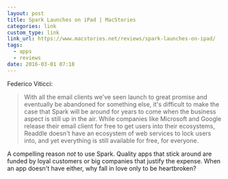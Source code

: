 ```yaml
---
layout: post
title: Spark Launches on iPad | MacStories
categories: link
custom_type: link
link_url: https://www.macstories.net/reviews/spark-launches-on-ipad/
tags:
  - apps
  - reviews
date: 2016-03-01 07:18
---
```

Federico Viticci:

>With all the email clients we've seen launch to great promise and eventually be abandoned for something else, it's difficult to make the case that Spark will be around for years to come when the business aspect is still up in the air. While companies like Microsoft and Google release their email client for free to get users into their ecosystems, Readdle doesn't have an ecosystem of web services to lock users into, and yet everything is still available for free, for everyone.

A compelling reason *not* to use Spark. Quality apps that stick around are funded by loyal customers or big companies that justify the expense. When an app doesn't have either, why fall in love only to be heartbroken?

